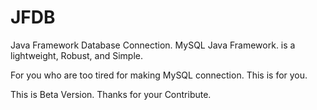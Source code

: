 # JFDB
Java Framework Database Connection. MySQL Java Framework.
is a lightweight, Robust, and Simple.

For you who are too tired for making MySQL connection. This is for you.

This is Beta Version.
Thanks for your Contribute.
